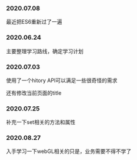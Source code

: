 ### 2020.07.08
最近把ES6重新过了一遍

### 2020.06.24

主要整理学习路线，确定学习计划


### 2020.07.03

使用了一个hitory API可以满足一些很奇怪的需求

还有修改当前页面的title

### 2020.07.25
补充一下set相关的方法和属性

### 2020.08.27
入手学习一下webGL相关的只是，业务需要不得不学了